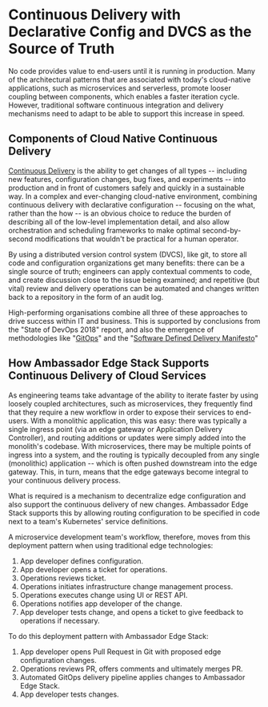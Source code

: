 # Continuous Delivery with Declarative Config and DVCS as the Source of Truth

No code provides value to end-users until it is running in production. Many of the architectural patterns that are associated with today's cloud-native applications, such as microservices and serverless, promote looser coupling between components, which enables a faster iteration cycle. However, traditional software continuous integration and delivery mechanisms need to adapt to be able to support this increase in speed.

## Components of Cloud Native Continuous Delivery

[Continuous Delivery](https://continuousdelivery.com/) is the ability to get changes of all types -- including new features, configuration changes, bug fixes, and experiments -- into production and in front of customers safely and quickly in a sustainable way. In a complex and ever-changing cloud-native environment, combining continuous delivery with declarative configuration -- focusing on the what, rather than the how -- is an obvious choice to reduce the burden of describing all of the low-level implementation detail, and also allow orchestration and scheduling frameworks to make optimal second-by-second modifications that wouldn't be practical for a human operator.

By using a distributed version control system (DVCS), like git, to store all code and configuration organizations get many benefits: there can be a single source of truth; engineers can apply contextual comments to code, and create discussion close to the issue being examined; and repetitive (but vital) review and delivery operations can be automated and changes written back to a repository in the form of an audit log.

High-performing organisations combine all three of these approaches to drive success within IT and business. This is supported by conclusions from the "State of DevOps 2018" report, and also the emergence of methodologies like "[GitOps](https://www.weave.works/blog/gitops-operations-by-pull-request)" and the "[Software Defined Delivery Manifesto](https://sdd-manifesto.org/)"

## How Ambassador Edge Stack Supports Continuous Delivery of Cloud Services

As engineering teams take advantage of the ability to iterate faster by using loosely coupled architectures, such as microservices, they frequently find that they require a new workflow in order to expose their services to end-users. With a monolithic application, this was easy: there was typically a single ingress point (via an edge gateway or Application Delivery Controller), and routing additions or updates were simply added into the monolith's codebase. With microservices, there may be multiple points of ingress into a system, and the routing is typically decoupled from any single (monolithic) application -- which is often pushed downstream into the edge gateway. This, in turn, means that the edge gateways become integral to your continuous delivery process.

What is required is a mechanism to decentralize edge configuration and also support the continuous delivery of new changes. Ambassador Edge Stack supports this by allowing routing configuration to be specified in code next to a team's Kubernetes' service definitions.

A microservice development team's workflow, therefore, moves from this deployment pattern when using traditional edge technologies:

1. App developer defines configuration.
2. App developer opens a ticket for operations.
3. Operations reviews ticket.
4. Operations initiates infrastructure change management process.
5. Operations executes change using UI or REST API.
6. Operations notifies app developer of the change.
7. App developer tests change, and opens a ticket to give feedback to operations if necessary.

To do this deployment pattern with Ambassador Edge Stack:

1. App developer opens Pull Request in Git with proposed edge configuration changes.
2. Operations reviews PR, offers comments and ultimately merges PR.
3. Automated GitOps delivery pipeline applies changes to Ambassador Edge Stack.
4. App developer tests changes. 
